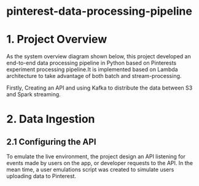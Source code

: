 # pinterest-data-processing-pipeline

# 1. Project Overview

As the system overview diagram shown below, this project developed an end-to-end data processing pipeline in Python based on Pinterests experiment processing pipeline.It is implemented based on Lambda architecture to take advantage of both batch and stream-processing.

Firstly, Creating an API and using Kafka to distribute the data between S3 and Spark streaming.

# 2. Data Ingestion
## 2.1 Configuring the API

To emulate the live environment, the project design an API listening for events made by users on the app, or developer requests to the API. In the mean time, a user emulations script was created to simulate users uploading data to Pinterest.



